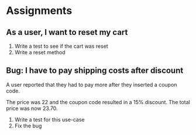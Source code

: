 # Assignments

## As a user, I want to reset my cart

1. Write a test to see if the cart was reset
2. Write a reset method

## Bug: I have to pay shipping costs after discount

A user reported that they had to pay more after they inserted a coupon code.

The price was 22 and the coupon code resulted in a 15% discount. The total price was now 23.70.

1. Write a test for this use-case
2. Fix the bug
